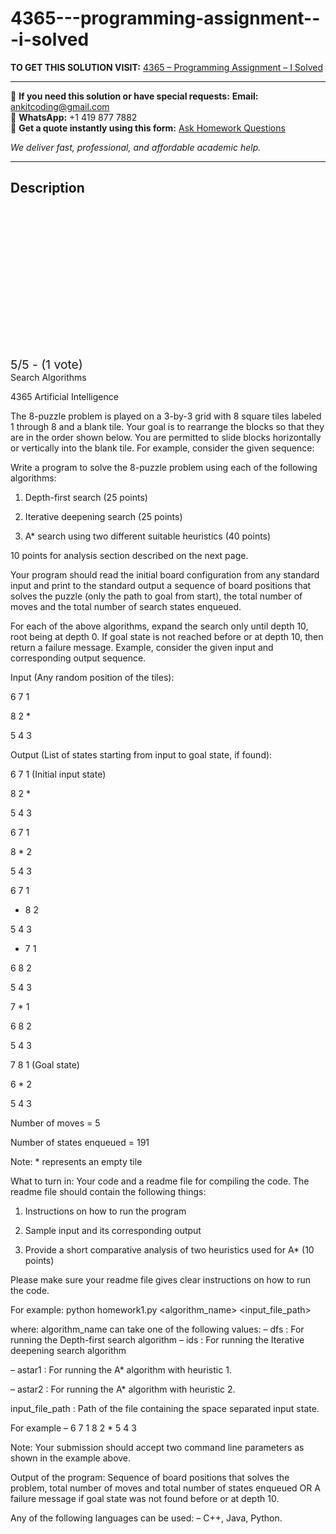 # 4365---programming-assignment---i-solved
**TO GET THIS SOLUTION VISIT:** [4365 – Programming Assignment – I Solved](https://www.ankitcodinghub.com/product/4365-programming-assignment-i-solved/)


---

📩 **If you need this solution or have special requests:** **Email:** ankitcoding@gmail.com  
📱 **WhatsApp:** +1 419 877 7882  
📄 **Get a quote instantly using this form:** [Ask Homework Questions](https://www.ankitcodinghub.com/services/ask-homework-questions/)

*We deliver fast, professional, and affordable academic help.*

---

<h2>Description</h2>



<div class="kk-star-ratings kksr-auto kksr-align-center kksr-valign-top" data-payload="{&quot;align&quot;:&quot;center&quot;,&quot;id&quot;:&quot;110716&quot;,&quot;slug&quot;:&quot;default&quot;,&quot;valign&quot;:&quot;top&quot;,&quot;ignore&quot;:&quot;&quot;,&quot;reference&quot;:&quot;auto&quot;,&quot;class&quot;:&quot;&quot;,&quot;count&quot;:&quot;1&quot;,&quot;legendonly&quot;:&quot;&quot;,&quot;readonly&quot;:&quot;&quot;,&quot;score&quot;:&quot;5&quot;,&quot;starsonly&quot;:&quot;&quot;,&quot;best&quot;:&quot;5&quot;,&quot;gap&quot;:&quot;4&quot;,&quot;greet&quot;:&quot;Rate this product&quot;,&quot;legend&quot;:&quot;5\/5 - (1 vote)&quot;,&quot;size&quot;:&quot;24&quot;,&quot;title&quot;:&quot;4365 - Programming Assignment - I Solved&quot;,&quot;width&quot;:&quot;138&quot;,&quot;_legend&quot;:&quot;{score}\/{best} - ({count} {votes})&quot;,&quot;font_factor&quot;:&quot;1.25&quot;}">

<div class="kksr-stars">

<div class="kksr-stars-inactive">
            <div class="kksr-star" data-star="1" style="padding-right: 4px">


<div class="kksr-icon" style="width: 24px; height: 24px;"></div>
        </div>
            <div class="kksr-star" data-star="2" style="padding-right: 4px">


<div class="kksr-icon" style="width: 24px; height: 24px;"></div>
        </div>
            <div class="kksr-star" data-star="3" style="padding-right: 4px">


<div class="kksr-icon" style="width: 24px; height: 24px;"></div>
        </div>
            <div class="kksr-star" data-star="4" style="padding-right: 4px">


<div class="kksr-icon" style="width: 24px; height: 24px;"></div>
        </div>
            <div class="kksr-star" data-star="5" style="padding-right: 4px">


<div class="kksr-icon" style="width: 24px; height: 24px;"></div>
        </div>
    </div>

<div class="kksr-stars-active" style="width: 138px;">
            <div class="kksr-star" style="padding-right: 4px">


<div class="kksr-icon" style="width: 24px; height: 24px;"></div>
        </div>
            <div class="kksr-star" style="padding-right: 4px">


<div class="kksr-icon" style="width: 24px; height: 24px;"></div>
        </div>
            <div class="kksr-star" style="padding-right: 4px">


<div class="kksr-icon" style="width: 24px; height: 24px;"></div>
        </div>
            <div class="kksr-star" style="padding-right: 4px">


<div class="kksr-icon" style="width: 24px; height: 24px;"></div>
        </div>
            <div class="kksr-star" style="padding-right: 4px">


<div class="kksr-icon" style="width: 24px; height: 24px;"></div>
        </div>
    </div>
</div>


<div class="kksr-legend" style="font-size: 19.2px;">
            5/5 - (1 vote)    </div>
    </div>
Search Algorithms

4365 Artificial Intelligence

The 8-puzzle problem is played on a 3-by-3 grid with 8 square tiles labeled 1 through 8 and a blank tile. Your goal is to rearrange the blocks so that they are in the order shown below. You are permitted to slide blocks horizontally or vertically into the blank tile. For example, consider the given sequence:

Write a program to solve the 8-puzzle problem using each of the following algorithms:

1. Depth-first search (25 points)

2. Iterative deepening search (25 points)

3. A* search using two different suitable heuristics (40 points)

10 points for analysis section described on the next page.

Your program should read the initial board configuration from any standard input and print to the standard output a sequence of board positions that solves the puzzle (only the path to goal from start), the total number of moves and the total number of search states enqueued.

For each of the above algorithms, expand the search only until depth 10, root being at depth 0. If goal state is not reached before or at depth 10, then return a failure message. Example, consider the given input and corresponding output sequence.

Input (Any random position of the tiles):

6 7 1

8 2 *

5 4 3

Output (List of states starting from input to goal state, if found):

6 7 1 (Initial input state)

8 2 *

5 4 3

6 7 1

8 * 2

5 4 3

6 7 1

* 8 2

5 4 3

* 7 1

6 8 2

5 4 3

7 * 1

6 8 2

5 4 3

7 8 1 (Goal state)

6 * 2

5 4 3

Number of moves = 5

Number of states enqueued = 191

Note: * represents an empty tile

What to turn in: Your code and a readme file for compiling the code. The readme file should contain the following things:

1. Instructions on how to run the program

2. Sample input and its corresponding output

3. Provide a short comparative analysis of two heuristics used for A* (10 points)

Please make sure your readme file gives clear instructions on how to run the code.

For example: python homework1.py &lt;algorithm_name&gt; &lt;input_file_path&gt;

where: algorithm_name can take one of the following values: – dfs : For running the Depth-first search algorithm – ids : For running the Iterative deepening search algorithm

– astar1 : For running the A* algorithm with heuristic 1.

– astar2 : For running the A* algorithm with heuristic 2.

input_file_path : Path of the file containing the space separated input state.

For example – 6 7 1 8 2 * 5 4 3

Note: Your submission should accept two command line parameters as shown in the example above.

Output of the program: Sequence of board positions that solves the problem, total number of moves and total number of states enqueued OR A failure message if goal state was not found before or at depth 10.

Any of the following languages can be used: – C++, Java, Python.
